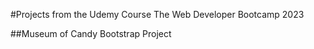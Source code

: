 #Projects from the Udemy Course The Web Developer Bootcamp 2023

##Museum of Candy Bootstrap Project

